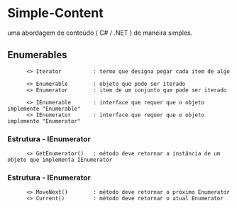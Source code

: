 # Simple-Content
uma abordagem de conteúdo ( C# / .NET ) de maneira simples.



## Enumerables

          <> Iterator          : termo que designa pegar cada item de algo
      
          <> Enumerable        : objeto que pode ser iterado
          <> Enumerator        : item de um conjunto que pode ser iterado 
          
          <> IEnumerable       : interface que requer que o objeto implemente "Enumerable"
          <> IEnumerator       : interface que requer que o objeto implemente "Enumerator"

  ### Estrutura - IEnumerator

          <> GetEnumerator()   : método deve retornar a instância de um objeto que implementa IEnumerator

          

  ### Estrutura - IEnumerator

          <> MoveNext()        : método deve retornar o próximo Enumerator
          <> Current()         : método deve retornar o atual Enumerator
